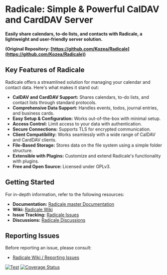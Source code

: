 # Radicale: Simple & Powerful CalDAV and CardDAV Server

**Easily share calendars, to-do lists, and contacts with Radicale, a lightweight and user-friendly server solution.**

**(Original Repository: [https://github.com/Kozea/Radicale](https://github.com/Kozea/Radicale))**

## Key Features of Radicale

Radicale offers a streamlined solution for managing your calendar and contact data. Here's what makes it stand out:

*   **CalDAV and CardDAV Support:** Shares calendars, to-do lists, and contact lists through standard protocols.
*   **Comprehensive Data Support:** Handles events, todos, journal entries, and business cards.
*   **Easy Setup & Configuration:** Works out-of-the-box with minimal setup.
*   **Access Control:** Limit access to your data with authentication.
*   **Secure Connections:** Supports TLS for encrypted communication.
*   **Client Compatibility:** Works seamlessly with a wide range of CalDAV and CardDAV clients.
*   **File-Based Storage:** Stores data on the file system using a simple folder structure.
*   **Extensible with Plugins:** Customize and extend Radicale's functionality with plugins.
*   **Free and Open Source:** Licensed under GPLv3.

## Getting Started

For in-depth information, refer to the following resources:

*   **Documentation:** [Radicale master Documentation](https://radicale.org/master.html)
*   **Wiki:** [Radicale Wiki](https://github.com/Kozea/Radicale/wiki)
*   **Issue Tracking:** [Radicale Issues](https://github.com/Kozea/Radicale/issues)
*   **Discussions:** [Radicale Discussions](https://github.com/Kozea/Radicale/discussions)

## Reporting Issues

Before reporting an issue, please consult:

*   [Radicale Wiki / Reporting Issues](https://github.com/Kozea/Radicale/wiki/01-‐-Reporting-Issues)

[![Test](https://github.com/Kozea/Radicale/actions/workflows/test.yml/badge.svg?branch=master)](https://github.com/Kozea/Radicale/actions/workflows/test.yml)
[![Coverage Status](https://coveralls.io/repos/github/Kozea/Radicale/badge.svg?branch=master)](https://coveralls.io/github/Kozea/Radicale?branch=master)